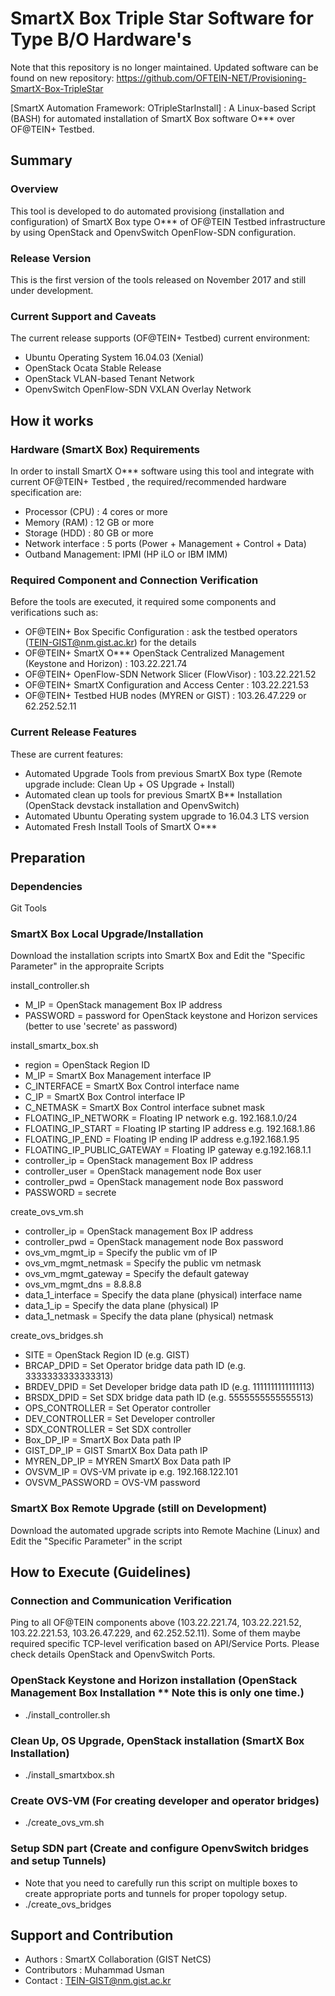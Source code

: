 # SmartX Box Triple Star Software for Type B/O Hardware's #
Note that this repository is no longer maintained. 
Updated software can be found on new repository:
https://github.com/OFTEIN-NET/Provisioning-SmartX-Box-TripleStar

[SmartX Automation Framework: OTripleStarInstall] : A Linux-based Script (BASH) for automated installation of SmartX Box software O*** over OF@TEIN+ Testbed.

## Summary ##
### Overview ###
This tool is developed to do automated provisiong (installation and configuration) of SmartX Box type O*** of OF@TEIN Testbed infrastructure by using OpenStack and OpenvSwitch OpenFlow-SDN configuration.

### Release Version ###
This is the first version of the tools released on November 2017 and still under development. 

### Current Support and Caveats ###

The current release supports (OF@TEIN+ Testbed) current environment:

* Ubuntu Operating System 16.04.03 (Xenial)
* OpenStack Ocata Stable Release
* OpenStack VLAN-based Tenant Network
* OpenvSwitch OpenFlow-SDN VXLAN Overlay Network

## How it works ##

### Hardware (SmartX Box) Requirements ###

In order to install SmartX O*** software using this tool and integrate with current OF@TEIN+ Testbed , the required/recommended hardware specification are:

* Processor (CPU) 	: 4 cores or more
* Memory (RAM)		: 12 GB or more
* Storage (HDD)		: 80 GB or more			
* Network interface : 5 ports (Power + Management + Control + Data)
* Outband Management: IPMI (HP iLO or IBM IMM)

### Required Component and Connection Verification ###

Before the tools are executed, it required some components and verifications such as:

* OF@TEIN+ Box Specific Configuration : ask the testbed operators (TEIN-GIST@nm.gist.ac.kr) for the details
* OF@TEIN+ SmartX O*** OpenStack Centralized Management (Keystone and Horizon) : 103.22.221.74
* OF@TEIN+ OpenFlow-SDN Network Slicer (FlowVisor) : 103.22.221.52
* OF@TEIN+ SmartX Configuration and Access Center : 103.22.221.53
* OF@TEIN+ Testbed HUB nodes (MYREN or GIST) : 103.26.47.229 or 62.252.52.11


### Current Release Features ###

These are current features:

* Automated Upgrade Tools from previous SmartX Box type (Remote upgrade include: Clean Up + OS Upgrade + Install)
* Automated clean up tools for previous SmartX B** Installation (OpenStack devstack installation and OpenvSwitch)
* Automated Ubuntu Operating system upgrade to 16.04.3 LTS version
* Automated Fresh Install Tools of SmartX O***


## Preparation ##

### Dependencies ###
Git Tools

### SmartX Box Local Upgrade/Installation ###
Download the installation scripts into SmartX Box and Edit the "Specific Parameter" in the appropraite Scripts

install_controller.sh
* M_IP     = OpenStack management Box IP address
* PASSWORD = password for OpenStack keystone and Horizon services (better to use 'secrete' as password)

install_smartx_box.sh
* region   			     	 = OpenStack Region ID
* M_IP                       = SmartX Box Management interface IP
* C_INTERFACE                = SmartX Box Control interface name
* C_IP                       = SmartX Box Control interface IP
* C_NETMASK                  = SmartX Box Control interface subnet mask
* FLOATING_IP_NETWORK        = Floating IP network e.g. 192.168.1.0/24
* FLOATING_IP_START          = Floating IP starting IP address e.g. 192.168.1.86
* FLOATING_IP_END            = Floating IP ending IP address e.g.192.168.1.95
* FLOATING_IP_PUBLIC_GATEWAY = Floating IP gateway e.g.192.168.1.1
* controller_ip              = OpenStack management Box IP address
* controller_user            = OpenStack management node Box user
* controller_pwd             = OpenStack management node Box password
* PASSWORD                   = secrete 

create_ovs_vm.sh
* controller_ip              = OpenStack management Box IP address
* controller_pwd             = OpenStack management node Box password
* ovs_vm_mgmt_ip             = Specify the public vm of IP
* ovs_vm_mgmt_netmask        = Specify the public vm netmask
* ovs_vm_mgmt_gateway        = Specify the default gateway
* ovs_vm_mgmt_dns            = 8.8.8.8
* data_1_interface           = Specify the data plane (physical) interface name
* data_1_ip                  = Specify the data plane (physical) IP
* data_1_netmask             = Specify the data plane (physical) netmask

create_ovs_bridges.sh
* SITE                       = OpenStack Region ID (e.g. GIST)
* BRCAP_DPID                 = Set Operator bridge data path ID (e.g. 3333333333333313)
* BRDEV_DPID                 = Set Developer bridge data path ID (e.g. 1111111111111113)
* BRSDX_DPID                 = Set SDX bridge data path ID (e.g. 5555555555555513)
* OPS_CONTROLLER             = Set Operator controller
* DEV_CONTROLLER             = Set Developer controller
* SDX_CONTROLLER             = Set SDX controller
* Box_DP_IP                  = SmartX Box Data path IP
* GIST_DP_IP                 = GIST SmartX Box Data path IP
* MYREN_DP_IP                = MYREN SmartX Box Data path IP
* OVSVM_IP                   = OVS-VM private ip e.g. 192.168.122.101
* OVSVM_PASSWORD             = OVS-VM password

### SmartX Box Remote Upgrade (still on Development) ###

Download the automated upgrade scripts into Remote Machine (Linux) and Edit the "Specific Parameter" in the script
<But it might still required customized configuration in the script before execution>

## How to Execute (Guidelines) ##

### Connection and Communication Verification ###

Ping to all OF@TEIN components above (103.22.221.74, 103.22.221.52, 103.22.221.53, 103.26.47.229, and 62.252.52.11).
Some of them maybe required specific TCP-level verification based on API/Service Ports. Please check details OpenStack and OpenvSwitch Ports.

### OpenStack Keystone and Horizon installation (OpenStack Management Box Installation ** Note this is only one time.) ###
* ./install_controller.sh

### Clean Up, OS Upgrade, OpenStack installation (SmartX Box Installation) ###
* ./install_smartxbox.sh

### Create OVS-VM (For creating developer and operator bridges) ###
* ./create_ovs_vm.sh

### Setup SDN part (Create and configure OpenvSwitch bridges and setup Tunnels) ###
* Note that you need to carefully run this script on multiple boxes to create appropriate ports and tunnels for proper topology setup.
* ./create_ovs_bridges


## Support and Contribution ##

* Authors : SmartX Collaboration (GIST NetCS)
* Contributors : Muhammad Usman
* Contact : TEIN-GIST@nm.gist.ac.kr
